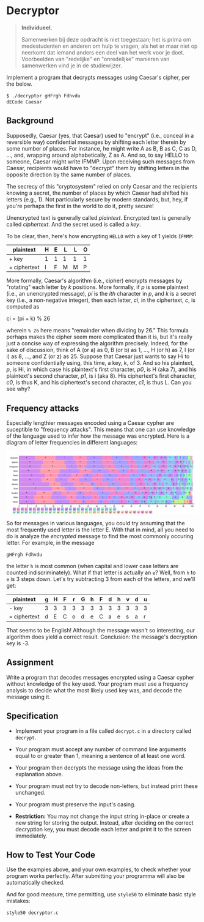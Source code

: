 # Decryptor

> **Individueel.**
>
> Samenwerken bij deze opdracht is niet toegestaan; het is prima om medestudenten en anderen om hulp te vragen, als het er maar niet op neerkomt dat iemand anders een deel van het werk voor je doet. Voorbeelden van "redelijke" en "onredelijke" manieren van samenwerken vind je in de studiewijzer.

Implement a program that decrypts messages using Caesar's cipher, per the below.

    $ ./decryptor gHFrgh Fdhvdu
    dECode Caesar

## Background

Supposedly, Caesar (yes, that Caesar) used to "encrypt" (i.e., conceal in a reversible way) confidential messages by shifting each letter therein by some number of places. For instance, he might write A as B, B as C, C as D, ..., and, wrapping around alphabetically, Z as A. And so, to say HELLO to someone, Caesar might write IFMMP. Upon receiving such messages from Caesar, recipients would have to "decrypt" them by shifting letters in the opposite direction by the same number of places.

The secrecy of this "cryptosystem" relied on only Caesar and the recipients knowing a secret, the number of places by which Caesar had shifted his letters (e.g., 1). Not particularly secure by modern standards, but, hey, if you're perhaps the first in the world to do it, pretty secure!

Unencrypted text is generally called _plaintext_. Encrypted text is generally called _ciphertext_. And the secret used is called a _key_.

To be clear, then, here's how encrypting `HELLO` with a key of 1 yields `IFMMP`:

| plaintext    | H   | E   | L   | L   | O   |
| ------------ | --- | --- | --- | --- | --- |
| + key        | 1   | 1   | 1   | 1   | 1   |
| = ciphertext | I   | F   | M   | M   | P   |

More formally, Caesar's algorithm (i.e., cipher) encrypts messages by "rotating" each letter by _k_ positions. More formally, if _p_ is some plaintext (i.e., an unencrypted message), _pi_ is the _ith_ character in _p_, and _k_ is a secret key (i.e., a non-negative integer), then each letter, _ci_, in the ciphertext, _c_, is computed as

ci = (pi + k) % 26

wherein `% 26` here means "remainder when dividing by 26." This formula perhaps makes the cipher seem more complicated than it is, but it's really just a concise way of expressing the algorithm precisely. Indeed, for the sake of discussion, think of A (or a) as 0, B (or b) as 1, …, H (or h) as 7, I (or i) as 8, …, and Z (or z) as 25\. Suppose that Caesar just wants to say Hi to someone confidentially using, this time, a key, _k_, of 3\. And so his plaintext, _p_, is Hi, in which case his plaintext's first character, _p0_, is H (aka 7), and his plaintext's second character, _p1_, is i (aka 8). His ciphertext's first character, _c0_, is thus K, and his ciphertext's second character, _c1_, is thus L. Can you see why?

## Frequency attacks

Especially lengthier messages encoded using a Caesar cypher are suceptible to "frequency attacks". This means that one can use knowledge of the language used to infer how the message was encrypted. Here is a diagram of letter frequencies in different languages:

![A list of languages, including for each language a bar from left to right divided in to sections. The width of the sections indicates the frequency of a particular letter in that language. In many languages, including English and Dutch, the letter E occurs most often, with A coming after.](frequencies.png)

So for messages in various languages, you could try assuming that the most frequently used letter is the letter E. With that in mind, all you need to do is analyze the _encrypted_ message to find the most commonly occuring letter. For example, in the message

    gHFrgh Fdhvdu

the letter `h` is most common (when capital and lower case letters are counted indiscriminately). What if that letter is actually an `e`? Well, from `h` to `e` is 3 steps down. Let's try subtracting 3 from each of the letters, and we'll get:

| plaintext    | g   | H   | F   | r   | G   | h   | F   | d   | h   | v   | d   | u   |
| ------------ | --- | --- | --- | --- | --- | --- | --- | --- | --- | --- | --- | --- |
| - key        | 3   | 3   | 3   | 3   | 3   | 3   | 3   | 3   | 3   | 3   | 3   | 3   |
| = ciphertext | d   | E   | C   | o   | d   | e   | C   | a   | e   | s   | a   | r   |

That seems to be English! Although the message wasn't so interesting, our algorithm does yield a correct result. Conclusion: the message's decryption key is -3.

## Assignment

Write a program that decodes messages encrypted using a Caesar cypher without knowledge of the key used. Your program must use a frequency analysis to decide what the most likely used key was, and decode the message using it.

## Specification

- Implement your program in a file called `decrypt.c` in a directory called `decrypt`.

- Your program must accept any number of command line arguments equal to or greater than 1, meaning a sentence of at least one word.

- Your program then decrypts the message using the ideas from the explanation above.

- Your program must not try to decode non-letters, but instead print these unchanged.

- Your program must preserve the input's casing.

- **Restriction:** You may not change the input string in-place or create a new string for storing the output. Instead, after deciding on the correct decryption key, you must decode each letter and print it to the screen immediately.

## How to Test Your Code

Use the examples above, and your own examples, to check whether your program works perfectly. After submitting your programma will also be automatically checked.

And for good measure, time permitting, use `style50` to eliminate basic style mistakes:

    style50 decryptor.c
